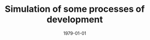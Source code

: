 ---
# Documentation: https://wowchemy.com/docs/managing-content/

title: Simulation of some processes of development
subtitle: ''
summary: ''
authors:
- Roman Galar
- kwasnicka
- Witold Kwaśnicki
tags: []
categories: []
date: '1979-01-01'
lastmod: 2022-10-07T04:58:37Z
featured: false
draft: false

# Featured image
# To use, add an image named `featured.jpg/png` to your page's folder.
# Focal points: Smart, Center, TopLeft, Top, TopRight, Left, Right, BottomLeft, Bottom, BottomRight.
image:
  caption: ''
  focal_point: ''
  preview_only: false

# Projects (optional).
#   Associate this post with one or more of your projects.
#   Simply enter your project's folder or file name without extension.
#   E.g. `projects = ["internal-project"]` references `content/project/deep-learning/index.md`.
#   Otherwise, set `projects = []`.
projects: []
publishDate: '2022-10-07T04:58:36.331475Z'
publication_types:
- '1'
abstract: ''
publication: '*Simulation of Systems. IMACS Congress 1979, Sorrento,Italy, September
  24-28, 1979. Preprints.*'
---